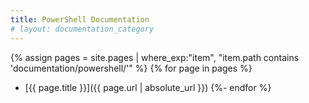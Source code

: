 ```yaml
---
title: PowerShell Documentation
# layout: documentation_category
---
```

{% assign pages = site.pages
  | where_exp:"item", "item.path contains 'documentation/powershell/'" %}
{% for page in pages %}
- [{{ page.title }}]({{ page.url | absolute_url }})
{%- endfor %}